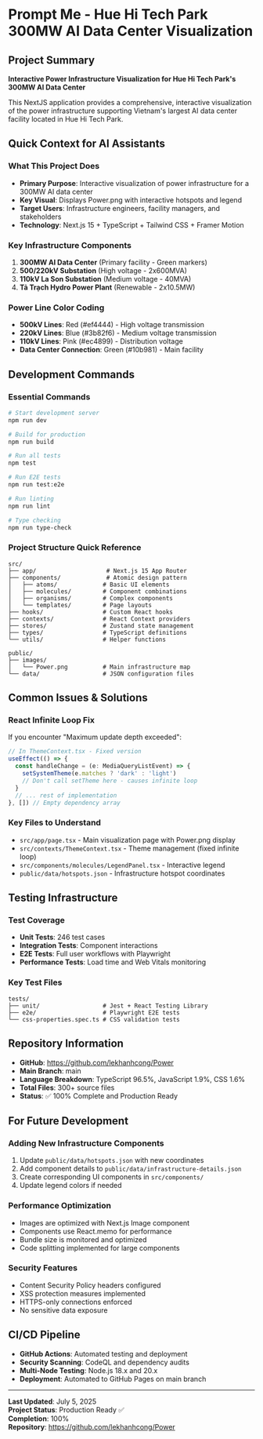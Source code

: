 # Prompt Me - Hue Hi Tech Park 300MW AI Data Center Visualization

## Project Summary
**Interactive Power Infrastructure Visualization for Hue Hi Tech Park's 300MW AI Data Center**

This NextJS application provides a comprehensive, interactive visualization of the power infrastructure supporting Vietnam's largest AI data center facility located in Hue Hi Tech Park.

## Quick Context for AI Assistants

### What This Project Does
- **Primary Purpose**: Interactive visualization of power infrastructure for a 300MW AI data center
- **Key Visual**: Displays Power.png with interactive hotspots and legend
- **Target Users**: Infrastructure engineers, facility managers, and stakeholders
- **Technology**: Next.js 15 + TypeScript + Tailwind CSS + Framer Motion

### Key Infrastructure Components
1. **300MW AI Data Center** (Primary facility - Green markers)
2. **500/220kV Substation** (High voltage - 2x600MVA)
3. **110kV La Son Substation** (Medium voltage - 40MVA) 
4. **Tả Trạch Hydro Power Plant** (Renewable - 2x10.5MW)

### Power Line Color Coding
- **500kV Lines**: Red (#ef4444) - High voltage transmission
- **220kV Lines**: Blue (#3b82f6) - Medium voltage transmission  
- **110kV Lines**: Pink (#ec4899) - Distribution voltage
- **Data Center Connection**: Green (#10b981) - Main facility

## Development Commands

### Essential Commands
```bash
# Start development server
npm run dev

# Build for production
npm run build

# Run all tests
npm test

# Run E2E tests
npm run test:e2e

# Run linting
npm run lint

# Type checking
npm run type-check
```

### Project Structure Quick Reference
```
src/
├── app/                    # Next.js 15 App Router
├── components/             # Atomic design pattern
│   ├── atoms/             # Basic UI elements
│   ├── molecules/         # Component combinations
│   ├── organisms/         # Complex components
│   └── templates/         # Page layouts
├── hooks/                 # Custom React hooks
├── contexts/              # React Context providers
├── stores/                # Zustand state management
├── types/                 # TypeScript definitions
└── utils/                 # Helper functions

public/
├── images/
│   └── Power.png          # Main infrastructure map
└── data/                  # JSON configuration files
```

## Common Issues & Solutions

### React Infinite Loop Fix
If you encounter "Maximum update depth exceeded":
```typescript
// In ThemeContext.tsx - Fixed version
useEffect(() => {
  const handleChange = (e: MediaQueryListEvent) => {
    setSystemTheme(e.matches ? 'dark' : 'light')
    // Don't call setTheme here - causes infinite loop
  }
  // ... rest of implementation
}, []) // Empty dependency array
```

### Key Files to Understand
- `src/app/page.tsx` - Main visualization page with Power.png display
- `src/contexts/ThemeContext.tsx` - Theme management (fixed infinite loop)
- `src/components/molecules/LegendPanel.tsx` - Interactive legend
- `public/data/hotspots.json` - Infrastructure hotspot coordinates

## Testing Infrastructure

### Test Coverage
- **Unit Tests**: 246 test cases
- **Integration Tests**: Component interactions
- **E2E Tests**: Full user workflows with Playwright
- **Performance Tests**: Load time and Web Vitals monitoring

### Key Test Files
```
tests/
├── unit/                  # Jest + React Testing Library
├── e2e/                   # Playwright E2E tests
└── css-properties.spec.ts # CSS validation tests
```

## Repository Information
- **GitHub**: https://github.com/lekhanhcong/Power
- **Main Branch**: main
- **Language Breakdown**: TypeScript 96.5%, JavaScript 1.9%, CSS 1.6%
- **Total Files**: 300+ source files
- **Status**: ✅ 100% Complete and Production Ready

## For Future Development

### Adding New Infrastructure Components
1. Update `public/data/hotspots.json` with new coordinates
2. Add component details to `public/data/infrastructure-details.json`
3. Create corresponding UI components in `src/components/`
4. Update legend colors if needed

### Performance Optimization
- Images are optimized with Next.js Image component
- Components use React.memo for performance
- Bundle size is monitored and optimized
- Code splitting implemented for large components

### Security Features
- Content Security Policy headers configured
- XSS protection measures implemented
- HTTPS-only connections enforced
- No sensitive data exposure

## CI/CD Pipeline
- **GitHub Actions**: Automated testing and deployment
- **Security Scanning**: CodeQL and dependency audits
- **Multi-Node Testing**: Node.js 18.x and 20.x
- **Deployment**: Automated to GitHub Pages on main branch

---

**Last Updated**: July 5, 2025  
**Project Status**: Production Ready ✅  
**Completion**: 100%  
**Repository**: https://github.com/lekhanhcong/Power